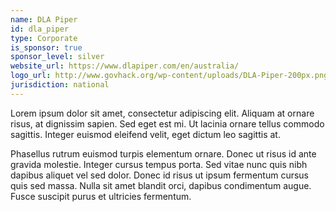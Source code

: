```yaml
---
name: DLA Piper
id: dla_piper
type: Corporate
is_sponsor: true
sponsor_level: silver
website_url: https://www.dlapiper.com/en/australia/
logo_url: http://www.govhack.org/wp-content/uploads/DLA-Piper-200px.png
jurisdiction: national
---
```


Lorem ipsum dolor sit amet, consectetur adipiscing elit. Aliquam at ornare risus, at dignissim sapien. Sed eget est mi. Ut lacinia ornare tellus commodo sagittis. Integer euismod eleifend velit, eget dictum leo sagittis at.

Phasellus rutrum euismod turpis elementum ornare. Donec ut risus id ante gravida molestie. Integer cursus tempus porta. Sed vitae nunc quis nibh dapibus aliquet vel sed dolor. Donec id risus ut ipsum fermentum cursus quis sed massa. Nulla sit amet blandit orci, dapibus condimentum augue. Fusce suscipit purus et ultricies fermentum.